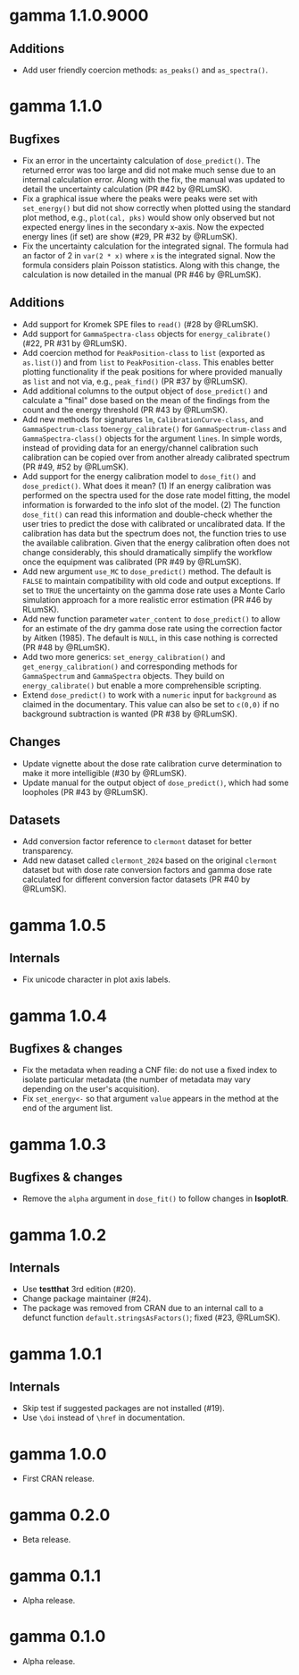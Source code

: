 # gamma 1.1.0.9000
## Additions
* Add user friendly coercion methods: `as_peaks()` and `as_spectra()`.

# gamma 1.1.0
## Bugfixes
* Fix an error in the uncertainty calculation of `dose_predict()`. The returned error was too large and did not make much sense due to an internal calculation error. Along with the fix, the manual was updated to detail the uncertainty calculation (PR #42 by @RLumSK).
* Fix a graphical issue where the peaks were peaks were set with `set_energy()` but did not show correctly when plotted using the standard plot method, e.g., `plot(cal, pks)` would show only observed but not expected energy lines in the secondary x-axis. Now the expected energy lines (if set) are show (#29, PR #32 by @RLumSK).
* Fix the uncertainty calculation for the integrated signal. The formula had an factor of 2 in `var(2 * x)` where `x` is the integrated signal. Now the formula considers plain Poisson statistics. Along with this change, the calculation is now detailed in the manual (PR #46 by @RLumSK).

## Additions
* Add support for Kromek SPE files to `read()` (#28 by @RLumSK).
* Add support for `GammaSpectra-class` objects for `energy_calibrate()` (#22, PR #31 by @RLumSK).
* Add coercion method for `PeakPosition-class` to `list` (exported as `as.list()`) and from `list` to `PeakPosition-class`. This enables better plotting functionality if the peak positions for where provided manually as `list` and not via, e.g., `peak_find()` (PR #37 by @RLumSK).
* Add additional columns to the output object of `dose_predict()` and calculate a "final" dose based on the mean of the findings from the count and the energy threshold (PR #43 by @RLumSK).
* Add new methods for signatures `lm`, `CalibrationCurve-class`, and `GammaSpectrum-class` to`energy_calibrate()` for `GammaSpectrum-class` and `GammaSpectra-class()` objects for the argument `lines`. In simple words, instead of providing data for an energy/channel calibration such calibration can be copied over from another already calibrated spectrum (PR #49, #52 by @RLumSK).
* Add support for the energy calibration model to `dose_fit()` and `dose_predict()`. What does it mean? (1) If an energy calibration was performed on the spectra used for the dose rate model fitting, the model information is forwarded to the info slot of the model. (2) The function `dose_fit()` can read this information and double-check whether the user tries to predict the dose with calibrated or uncalibrated data. If the calibration has data but the spectrum does not, the function tries to use the available calibration. Given that the energy calibration often does not change considerably, this should dramatically simplify the workflow once the equipment was calibrated (PR #49 by @RLumSK).
* Add new argument `use_MC` to `dose_predict()` method. The default is `FALSE` to maintain compatibility with old code and output exceptions. If set to `TRUE` the uncertainty on the gamma dose rate uses a Monte Carlo simulation approach for a more realistic error estimation (PR #46 by RLumSK).
* Add new function parameter `water_content` to `dose_predict()` to allow for an estimate of the dry gamma dose rate using the correction factor by Aitken (1985). The default is `NULL`, in this case nothing is corrected (PR #48 by @RLumSK).
* Add two more generics: `set_energy_calibration()` and `get_energy_calibration()` and corresponding methods for `GammaSpectrum` and `GammaSpectra` objects. They build on `energy_calibrate()` but enable a more comprehensible scripting.
* Extend `dose_predict()` to work with a `numeric` input for `background` as claimed in the documentary. This value can also be set to `c(0,0)` if no background subtraction is wanted (PR #38 by @RLumSK).

## Changes
* Update vignette about the dose rate calibration curve determination to make it more intelligible (#30 by @RLumSK). 
* Update manual for the output object of `dose_predict()`, which had some loopholes (PR #43 by @RLumSK).

## Datasets
* Add conversion factor reference to `clermont` dataset for better transparency.
* Add new dataset called `clermont_2024` based on the original `clermont` dataset but with dose rate conversion factors and gamma dose rate calculated for different conversion factor datasets (PR #40 by @RLumSK).

# gamma 1.0.5

## Internals
* Fix unicode character in plot axis labels.

# gamma 1.0.4
## Bugfixes & changes
* Fix the metadata when reading a CNF file: do not use a fixed index to isolate particular metadata (the number of metadata may vary depending on the user's acquisition).
* Fix `set_energy<-` so that argument `value` appears in the method at the end of the argument list.

# gamma 1.0.3
## Bugfixes & changes
* Remove the `alpha` argument in `dose_fit()` to follow changes in **IsoplotR**.

# gamma 1.0.2
## Internals
* Use **testthat** 3rd edition (#20).
* Change package maintainer (#24).
* The package was removed from CRAN due to an internal call to a defunct function `default.stringsAsFactors()`; fixed (#23, @RLumSK).

# gamma 1.0.1

## Internals
* Skip test if suggested packages are not installed (#19).
* Use `\doi` instead of `\href` in documentation.

# gamma 1.0.0

* First CRAN release.

# gamma 0.2.0

* Beta release.

# gamma 0.1.1

* Alpha release.

# gamma 0.1.0

* Alpha release.
